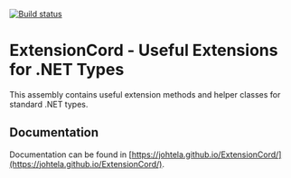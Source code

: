 ﻿[![Build status](https://ci.appveyor.com/api/projects/status/gwtbg5j0tvde2kty?svg=true)](https://ci.appveyor.com/project/johtela/extensioncord)

# ExtensionCord - Useful Extensions for .NET Types

This assembly contains useful extension methods and helper classes for standard .NET types.

## Documentation

Documentation can be found in [https://johtela.github.io/ExtensionCord/](https://johtela.github.io/ExtensionCord/).